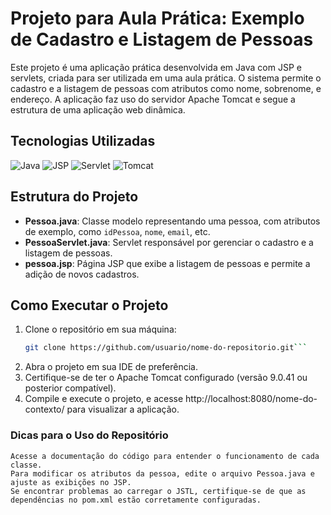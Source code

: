 # Projeto para Aula Prática: Exemplo de Cadastro e Listagem de Pessoas

Este projeto é uma aplicação prática desenvolvida em Java com JSP e servlets, criada para ser utilizada em uma aula prática. O sistema permite o cadastro e a listagem de pessoas com atributos como nome, sobrenome, e endereço. A aplicação faz uso do servidor Apache Tomcat e segue a estrutura de uma aplicação web dinâmica.

## Tecnologias Utilizadas
![Java](https://img.shields.io/badge/Java-ED8B00?style=for-the-badge&logo=java&logoColor=white)
![JSP](https://img.shields.io/badge/JSP-007396?style=for-the-badge&logo=java&logoColor=white)
![Servlet](https://img.shields.io/badge/Servlet-5382a1?style=for-the-badge&logo=apache-tomcat&logoColor=white)
![Tomcat](https://img.shields.io/badge/Tomcat-4EAA25?style=for-the-badge&logo=apache-tomcat&logoColor=white)

## Estrutura do Projeto

- **Pessoa.java**: Classe modelo representando uma pessoa, com atributos de exemplo, como `idPessoa`, `nome`, `email`, etc.
- **PessoaServlet.java**: Servlet responsável por gerenciar o cadastro e a listagem de pessoas.
- **pessoa.jsp**: Página JSP que exibe a listagem de pessoas e permite a adição de novos cadastros.

## Como Executar o Projeto

1. Clone o repositório em sua máquina:
   ```bash
   git clone https://github.com/usuario/nome-do-repositorio.git```
2. Abra o projeto em sua IDE de preferência.
3. Certifique-se de ter o Apache Tomcat configurado (versão 9.0.41 ou posterior compatível).
4. Compile e execute o projeto, e acesse http://localhost:8080/nome-do-contexto/ para visualizar a aplicação.

### Dicas para o Uso do Repositório

    Acesse a documentação do código para entender o funcionamento de cada classe.
    Para modificar os atributos da pessoa, edite o arquivo Pessoa.java e ajuste as exibições no JSP.
    Se encontrar problemas ao carregar o JSTL, certifique-se de que as dependências no pom.xml estão corretamente configuradas.